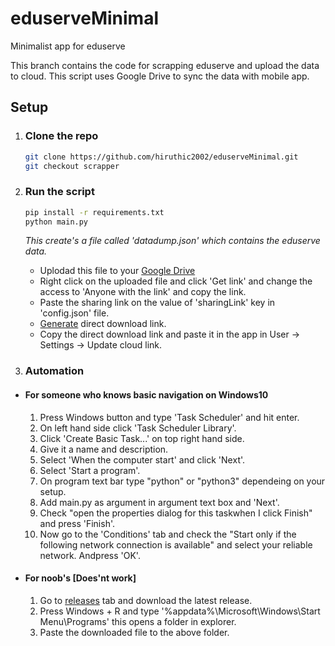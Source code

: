 # eduserveMinimal

Minimalist app for eduserve

This branch contains the code for scrapping eduserve and upload the data to cloud.
This script uses Google Drive to sync the data with mobile app.

## Setup

1. ### Clone the repo

   ```bash
   git clone https://github.com/hiruthic2002/eduserveMinimal.git
   git checkout scrapper
   ```

2. ### Run the script

    ```bash
    pip install -r requirements.txt
    python main.py
    ```

    *This create's a file called 'datadump.json' which contains the eduserve data.*
    - Uplodad this file to your [Google Drive](https://drive.google.com/drive/u/0/my-drive)
    - Right click on the uploaded file and click 'Get link' and change the access to 'Anyone with the link' and copy the link.
    - Paste the sharing link on the value of 'sharingLink' key in 'config.json' file.
    - [Generate](https://sites.google.com/site/gdocs2direct/home) direct download link.
    - Copy the direct download link and paste it in the app in User -> Settings -> Update cloud link.

3. ### Automation

- #### For someone who knows basic navigation on Windows10

   1. Press Windows button and type 'Task Scheduler' and hit enter.
   2. On left hand side click 'Task Scheduler Library'.
   3. Click 'Create Basic Task...' on top right hand side.
   4. Give it a name and description.
   5. Select 'When the computer start' and click 'Next'.
   6. Select 'Start a program'.
   7. On program text bar type "python" or "python3" dependeing on your setup.
   8. Add main.py as argument in argument text box and 'Next'.
   9. Check "open the properties dialog for this taskwhen I click Finish" and press 'Finish'.
   10. Now go to the 'Conditions' tab and check the "Start only if the following network connection is available" and select your reliable network. Andpress 'OK'.

- #### For noob's  [Does'nt work]

   1. Go to [releases](https://github.com/hiruthic2002/eduserveMinimal/releases) tab and download the latest release.
   2. Press Windows + R and type '%appdata%\Microsoft\Windows\Start Menu\Programs' this opens a folder in explorer.
   3. Paste the downloaded file to the above folder.

